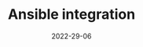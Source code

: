 ---
date: '2022-29-06'
title: Ansible integration
page_title: Ansible
categories:
  - infra
description: Install the Budibase Docker image via Ansible
images:
  - integrations/docker-budibase.png
logo: integrations/portainer/logo.png
draft: 'false'
integrations:
  - deploy
integration: deploy
integrationcategories:
  - All
  - deploy
published_by: Budibase
site_url: 'https://www.ansible.com/'
plan: Free
docs_url: 'https://docs.budibase.com/docs/ansible'
type: "templates"
---